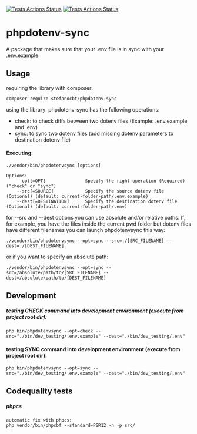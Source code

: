 [![Tests Actions Status](https://github.com/StefanoCbt/phpdotenv-sync/workflows/Tests/badge.svg)](https://github.com/StefanoCbt/phpdotenv-sync/actions)
[![Tests Actions Status](https://github.com/StefanoCbt/phpdotenv-sync/workflows/Codequality/badge.svg)](https://github.com/StefanoCbt/phpdotenv-sync/actions)

# phpdotenv-sync
A package that makes sure that your .env file is in sync with your .env.example

## Usage
requiring the library with composer:
```
composer require stefanocbt/phpdotenv-sync
```
using the library:
phpdotenv-sync has the following operations:
- check: to check diffs between two dotenv files (Example: .env.example and .env)
- sync: to sync two dotenv files (add missing dotenv parameters to destination dotenv file)

#### Executing:
```
./vendor/bin/phpdotenvsync [options]

Options:
    --opt[=OPT]               Specify the right operation (Required) ("check" or "sync")
    --src[=SOURCE]            Specify the source dotenv file (Optional) (default: current-folder-path/.env.example)
    --dest[=DESTINATION]      Specify the destination dotenv file (Optional) (default: current-folder-path/.env)
```

for --src and --dest options you can use absolute and/or relative paths. If, for example, you have the files inside the current pwd folder but dotenv files have different filenames you can launch phpdotenvsync this way:
```
./vendor/bin/phpdotenvsync --opt=sync --src=./[SRC_FILENAME] --dest=./[DEST_FILENAME]
```

or if you want to specify an absolute path: 
```
./vendor/bin/phpdotenvsync --opt=sync --src=/absolute/path/to/[SRC_FILENAME] --dest=/absolute/path/to/[DEST_FILENAME]
```


## Development
##### testing CHECK command into development environment (execute from project root dir):
```
php bin/phpdotenvsync --opt=check --src="./bin/dev_testing/.env.example" --dest="./bin/dev_testing/.env"
```
#### testing SYNC command into development environment (execute from project root dir):
```
php bin/phpdotenvsync --opt=sync --src="./bin/dev_testing/.env.example" --dest="./bin/dev_testing/.env"
```

## Codequality tests

##### phpcs
```
automatic fix with phpcs:
php vendor/bin/phpcbf --standard=PSR12 -n -p src/
```